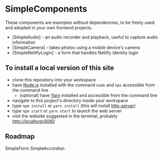 # SimpleComponents

These components are examples without dependencies, to be freely used and adopted in your own frontend projects.

- [SimpleAudio] - an audio recorder and playback, useful to capture audio information
- [SimpleCamera] - takes photos using a mobile device's camera
- [SimpleNetlifyLogin] - a form that handles Netlify Identity login

## To install a local version of this site

- clone this repository into your workspace
- have [Node.js](https://nodejs.org/en/) installed with the command `node` and `npx` accessible from the command line
    - (optional) have [Yarn](https://yarnpkg.com) installed and accessible from the command line
- navigate to this project's directory inside your workspace
- type `npm install` or `yarn install` (this will install [http-server](https://www.npmjs.com/package/http-server))
- type `npm start` or `yarn start` to launch the web server
- visit the website suggested in the terminal, probably <http://localhost:8080>

## Roadmap

SimpleForm
SimpleAccordion
